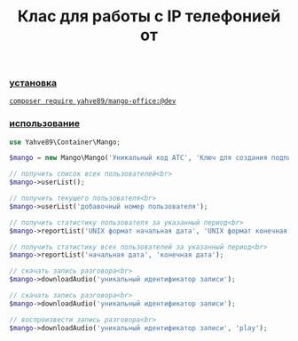 <p align="center">
    <h1 align="center">Клас для работы с IP телефонией от <a href="https://www.mango-office.ru/"mango-office</a></h1>
    <br>
</p>

### установка
```
composer require yahve89/mango-office:@dev
```
### использование
```php
use Yahve89\Container\Mango;

$mango = new Mango\Mango('Уникальный код АТС', 'Ключ для создания подписи');

// получить список всех пользователей<br>
$mango->userList();

// получить текущего пользователя<br>
$mango->userList('добавочный номер пользователя');

// получить статистику пользователя за указанный период<br>
$mango->reportList('UNIX формат начальная дата', 'UNIX формат конечная дата', 'внутренний номер абонента');

// получить статистику всех пользователей за указанный период<br>
$mango->reportList('начальная дата', 'конечная дата');

// скачать запись разговора<br>
$mango->downloadAudio('уникальный идентификатор записи');

// скачать запись разговора<br>
$mango->downloadAudio('уникальный идентификатор записи');

// воспроизвести запись разговора<br>
$mango->downloadAudio('уникальный идентификатор записи', 'play');
```
